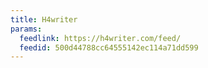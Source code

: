 ```yaml
---
title: H4writer
params:
  feedlink: https://h4writer.com/feed/
  feedid: 500d44788cc64555142ec114a71dd599
---
```

